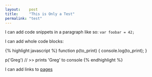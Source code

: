 ```yaml
---
layout:    post
title:     "This is Only a Test"
permalink: "test"
---
```

I can add code snippets in a paragraph like so: `var foobar = 42;`

I can add whole code blocks:

{% highlight javascript %}
function p(to_print)
{
	console.log(to_print);
}
  
p('Greg')
// >> prints 'Greg' to console
{% endhighlight %}

I can add links to [pages][rick-roll]

[rick-roll]: https://www.youtube.com/watch?v=dQw4w9WgXcQ